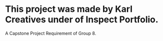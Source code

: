 # This project was made by Karl Creatives under of Inspect Portfolio. 
A Capstone Project Requirement of Group 8.
